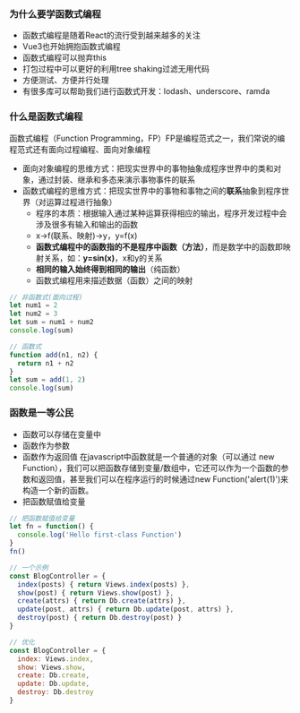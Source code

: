 ### 为什么要学函数式编程
* 函数式编程是随着React的流行受到越来越多的关注
* Vue3也开始拥抱函数式编程
* 函数式编程可以抛弃this
* 打包过程中可以更好的利用tree shaking过滤无用代码
* 方便测试、方便并行处理
* 有很多库可以帮助我们进行函数式开发：lodash、underscore、ramda

### 什么是函数式编程
函数式编程（Function Programming，FP）FP是编程范式之一，我们常说的编程范式还有面向过程编程、面向对象编程
+ 面向对象编程的思维方式：把现实世界中的事物抽象成程序世界中的类和对象，通过封装、继承和多态来演示事物事件的联系
+ 函数式编程的思维方式：把现实世界中的事物和事物之间的**联系**抽象到程序世界（对运算过程进行抽象）
    + 程序的本质：根据输入通过某种运算获得相应的输出，程序开发过程中会涉及很多有输入和输出的函数
    + x->f(联系、映射)->y，y=f(x)
    + **函数式编程中的函数指的不是程序中函数（方法）**，而是数学中的函数即映射关系，如：**y=sin(x)**，x和y的关系
    + **相同的输入始终得到相同的输出**（纯函数）
    + 函数式编程用来描述数据（函数）之间的映射
```javascript
// 非函数式(面向过程)
let num1 = 2
let num2 = 3
let sum = num1 + num2
console.log(sum)

// 函数式
function add(n1, n2) {
  return n1 + n2
}
let sum = add(1, 2)
console.log(sum)
```

### 函数是一等公民
* 函数可以存储在变量中
* 函数作为参数
* 函数作为返回值
在javascript中函数就是一个普通的对象（可以通过 new Function），我们可以把函数存储到变量/数组中，它还可以作为一个函数的参数和返回值，甚至我们可以在程序运行的时候通过new Function('alert(1)')来构造一个新的函数。
* 把函数赋值给变量
```javascript
// 把函数赋值给变量
let fn = function() {
  console.log('Hello first-class Function')
}
fn()

// 一个示例
const BlogController = {
  index(posts) { return Views.index(posts) },
  show(post) { return Views.show(post) },
  create(attrs) { return Db.create(attrs) },
  update(post, attrs) { return Db.update(post, attrs) },
  destroy(post) { return Db.destroy(post) }
}

// 优化
const BlogController = {
  index: Views.index,
  show: Views.show,
  create: Db.create,
  update: Db.update,
  destroy: Db.destroy
}

```